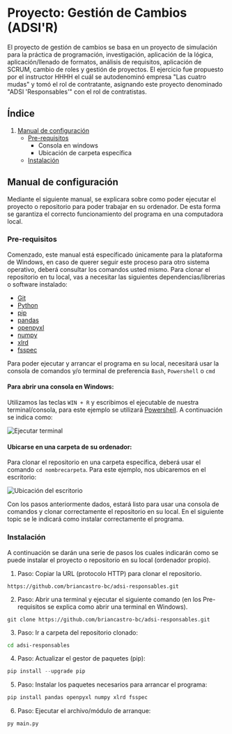 # Proyecto: Gestión de Cambios (ADSI'R)

El proyecto de gestión de cambios se basa en un proyecto de simulación para la práctica de programación, investigación, aplicación de la lógica, aplicación/llenado de formatos, análisis de requisitos, aplicación de SCRUM, cambio de roles y gestión de proyectos. El ejercicio fue propuesto por el instructor HHHH el cuál se autodenominó empresa "Las cuatro mudas" y tomó el rol de contratante, asignando este proyecto denominado "ADSI 'Responsables'" con el rol de contratistas.

## Índice

1. [Manual de configuración](#manual)
	- [Pre-requisitos](#pre-requisitos)
		- Consola en windows
		- Ubicación de carpeta específica
	- [Instalación](#instalación)
	

## Manual de configuración

Mediante el siguiente manual, se explicara sobre como poder ejecutar el proyecto o repositorio para poder trabajar en su ordenador. De esta forma se garantiza el correcto funcionamiento del programa en una computadora local.

### Pre-requisitos

Comenzado, este manual está específicado únicamente para la plataforma de Windows, en caso de querer seguir este proceso para otro sistema operativo, deberá consultar los comandos usted mismo. Para clonar el repositorio en tu local, vas a  necesitar las siguientes dependencias/librerias o software instalado:

- [Git](https://git-scm.com/download/win)
- [Python](https://www.python.org/downloads/)
- [pip](https://pypi.org/project/pip/)
- [pandas](https://pandas.pydata.org/getting_started.html)
- [openpyxl](https://openpyxl.readthedocs.io/en/stable/#installation)
- [numpy](https://numpy.org/install/)
- [xlrd](https://pypi.org/project/xlrd/)
- [fsspec](https://filesystem-spec.readthedocs.io/en/latest/#installation)

Para poder ejecutar y arrancar el programa en su local, necesitará usar la consola de comandos y/o terminal de preferencia `Bash`, `Powershell` o `cmd`

#### Para abrir una consola en Windows:

Utilizamos las teclas `WIN + R` y escribimos el ejecutable de nuestra terminal/consola, para este ejemplo se utilizará [Powershell](https://docs.microsoft.com/en-us/powershell/). A continuación se indica como:

![Ejecutar terminal](https://i.imgur.com/f7F0XZS.png)

#### Ubicarse en una carpeta de su ordenador:

Para clonar el repositorio en una carpeta específica, deberá usar el comando `cd nombrecarpeta`. Para este ejemplo, nos ubicaremos en el escritorio:

![Ubicación del escritorio](https://i.imgur.com/MipqZz3.png)

Con los pasos anteriormente dados, estará listo para usar una consola de comandos y clonar correctamente el repositorio en su local. En el siguiente topic se le indicará como instalar correctamente el programa.


### Instalación

A continuación se darán una serie de pasos los cuales indicarán como se puede instalar el proyecto o repositorio en su local (ordenador propio).

1. Paso: Copiar la URL (protocolo HTTP) para clonar el repositorio.

```
https://github.com/briancastro-bc/adsi-responsables.git
```

2. Paso: Abrir una terminal y ejecutar el siguiente comando (en los Pre-requisitos se explica como abrir una terminal en Windows).

```
git clone https://github.com/briancastro-bc/adsi-responsables.git
```
3. Paso: Ir a carpeta del repositorio clonado:

```sh
cd adsi-responsables
```

4. Paso: Actualizar el gestor de paquetes (pip):

```python
pip install --upgrade pip
```

5. Paso: Instalar los paquetes necesarios para arrancar el programa:

```python
pip install pandas openpyxl numpy xlrd fsspec
```

6. Paso: Ejecutar el archivo/módulo de arranque:

```python
py main.py
```
